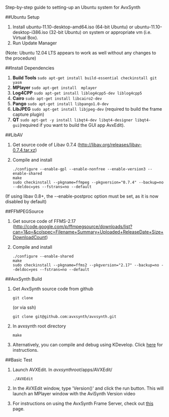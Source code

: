 Step-by-step guide to setting-up an Ubuntu system for AvxSynth 

##Ubuntu Setup
  1. Install ubuntu-11.10-desktop-amd64.iso (64-bit Ubuntu) or ubuntu-11.10-desktop-i386.iso (32-bit Ubuntu) on system or appropriate vm (i.e. Virtual Box).
  1. Run Update Manager

(Note: Ubuntu 12.04 LTS appears to work as well without any changes to the procedure)

##Install Dependencies

  1. **Build Tools**  `sudo apt-get install build-essential checkinstall git yasm`
  1. **MPlayer** `sudo apt-get install  mplayer`
  1. **Log4CPP** `sudo apt-get install liblog4cpp5-dev liblog4cpp5`
  1. **Cairo** `sudo apt-get install libcairo2-dev`
  1. **Pango** `sudo apt-get install libpango1.0-dev`
  1. **LibJPEG** `sudo apt-get install libjpeg-dev` (required to build the frame capture plugin)
  1. **QT** `sudo apt-get -y install libqt4-dev libqt4-designer libqt4-gui`(required if you want to build the GUI app AvxEdit).



##LibAV
 1. Get source code of Libav 0.7.4 (http://libav.org/releases/libav-0.7.4.tar.xz)
 1. Compile and install

        ./configure --enable-gpl --enable-nonfree --enable-version3 --enable-shared
        make
        sudo checkinstall --pkgname=ffmpeg --pkgversion="0.7.4" --backup=no --deldoc=yes --fstrans=no --default

(If using libav 0.8+, the --enable-postproc option must be set, as it is now disabled by default)

##FFMPEGSource
 1. Get source code of FFMS-2.17 (http://code.google.com/p/ffmpegsource/downloads/list?can=1&q=&colspec=Filename+Summary+Uploaded+ReleaseDate+Size+DownloadCount)
 1. Compile and install

        ./configure --enable-shared
        make
        sudo checkinstall --pkgname=ffms2 --pkgversion="2.17" --backup=no --deldoc=yes --fstrans=no --default

##AvxSynth Build
  1. Get AvxSynth source code from github

         git clone 

     (or via ssh)

         git clone git@github.com:avxsynth/avxsynth.git

  1. In avxsynth root directory

         make

  1. Alternatively, you can compile and debug using KDevelop. Click [here](https://github.com/avxsynth/avxsynth/wiki/Using-KDevelop) for instructions.


##Basic Test
  1. Launch AVXEdit. In $avxsynthroot$/apps/AVXEdit/

         ./AVXEdit

  1. In the AVXEdit window, type 'Version()' and click the run button. This will launch an MPlayer window with the AviSynth Version video

  1. For instructions on using the AvxSynth Frame Server, check out [this](https://github.com/avxsynth/avxsynth/wiki/AvxSynth-Frame-Server) page.
